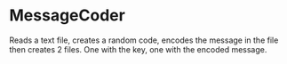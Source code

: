 # MessageCoder
Reads a text file, creates a random code, encodes the message in the file then creates 2 files. One with the key, one with the encoded message.
